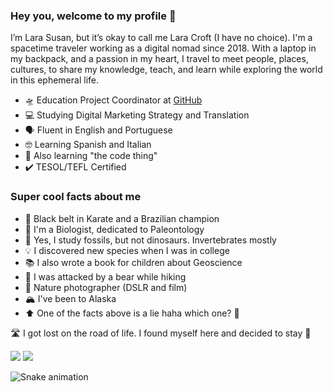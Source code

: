 ### Hey you, welcome to my profile 🦊

I’m Lara Susan, but it’s okay to call me Lara Croft (I have no choice). I'm a spacetime traveler working as a digital nomad since 2018. With a laptop in my backpack, and a passion in my heart, I travel to meet people, places, cultures, to share my knowledge, teach, and learn while exploring the world in this ephemeral life. 

- 🛸 Education Project Coordinator at [GitHub](https://education.github.com/)
- 💻 Studying Digital Marketing Strategy and Translation 
- 🗣️ Fluent in English and Portuguese
- 🤓 Learning Spanish and Italian 
- 🔗 Also learning "the code thing" 
- ✔️ TESOL/TEFL Certified 

### Super cool facts about me 

- 🥋 Black belt in Karate and a Brazilian champion
- 🧬 I'm a Biologist, dedicated to Paleontology
- 🦖 Yes, I study fossils, but not dinosaurs. Invertebrates mostly 
- 💡 I discovered new species when I was in college
- 📚 I also wrote a book for children about Geoscience
- 🐻 I was attacked by a bear while hiking 
- 📸 Nature photographer (DSLR and film)
- 🏔️ I've been to Alaska 
- ⬆️ One of the facts above is a lie haha which one? 🤔

🛣️ I got lost on the road of life. I found myself here and decided to stay 💖

<div>
  <a href="https://www.linkedin.com/in/lara-susan-4b577a210/ target="_blank"><img src="https://img.shields.io/badge/-LinkedIn-%230077B5?style=for-the-badge&logo=linkedin&logoColor=white" target="_blank"></a>
  <a href = "mailto:mlarasusan@github.com"><img src="https://img.shields.io/badge/-Gmail-%23333?style=for-the-badge&logo=gmail&logoColor=white" target="_blank"></a>

![Snake animation](https://github.com/mlarasusan/mlarasusan/blob/output/github-contribution-grid-snake.svg)
